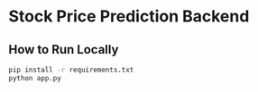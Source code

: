 # Stock Price Prediction Backend

## How to Run Locally
```bash
pip install -r requirements.txt
python app.py
